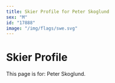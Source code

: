 ```yaml
---
title: Skier Profile for Peter Skoglund
sex: "M"
id: "17888"
image: "/img/flags/swe.svg" 
---
```


# Skier Profile

This page is for: Peter Skoglund.
    